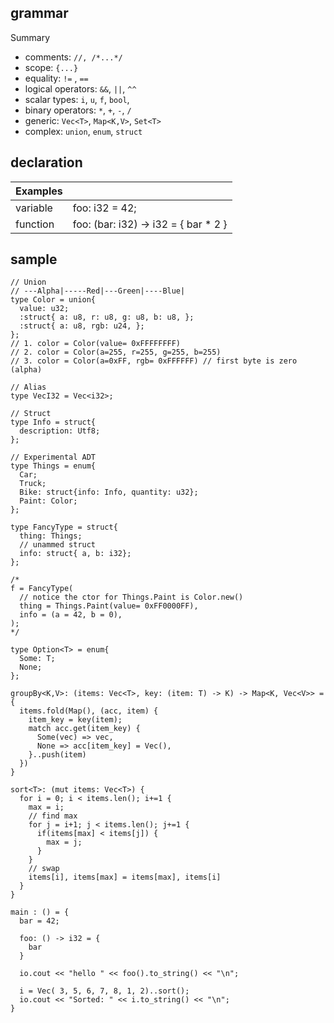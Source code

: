 ## grammar

Summary
- comments: `//, /*...*/`
- scope: `{...}`
- equality: `!=` , `==`
- logical operators: `&&`, `||`, `^^`
- scalar types: `i`, `u`, `f`, `bool`, 
- binary operators: `*`, `+`, `-`, `/`
- generic: `Vec<T>`, `Map<K,V>`, `Set<T>`
- complex: `union`, `enum`, `struct`

## declaration

| Examples |                                      |
| -------- | ------------------------------------ |
| variable | foo: i32 = 42;                       |
| function | foo: (bar: i32) -> i32 = { bar * 2 } |

## sample

```io
// Union
// ---Alpha|-----Red|---Green|----Blue|
type Color = union{
  value: u32;
  :struct{ a: u8, r: u8, g: u8, b: u8, };
  :struct{ a: u8, rgb: u24, };
};
// 1. color = Color(value= 0xFFFFFFFF)
// 2. color = Color(a=255, r=255, g=255, b=255)
// 3. color = Color(a=0xFF, rgb= 0xFFFFFF) // first byte is zero (alpha)

// Alias
type VecI32 = Vec<i32>;

// Struct
type Info = struct{  
  description: Utf8;
};

// Experimental ADT 
type Things = enum{
  Car;
  Truck;
  Bike: struct{info: Info, quantity: u32};
  Paint: Color;
};

type FancyType = struct{
  thing: Things;
  // unammed struct
  info: struct{ a, b: i32};
};

/*
f = FancyType(
  // notice the ctor for Things.Paint is Color.new()
  thing = Things.Paint(value= 0xFF0000FF),
  info = (a = 42, b = 0),
);
*/

type Option<T> = enum{
  Some: T;
  None;
};

groupBy<K,V>: (items: Vec<T>, key: (item: T) -> K) -> Map<K, Vec<V>> = {
  items.fold(Map(), (acc, item) {
    item_key = key(item);
    match acc.get(item_key) {
      Some(vec) => vec,              
      None => acc[item_key] = Vec(),
    }..push(item)
  })
}

sort<T>: (mut items: Vec<T>) {
  for i = 0; i < items.len(); i+=1 {
    max = i;
    // find max
    for j = i+1; j < items.len(); j+=1 {
      if(items[max] < items[j]) {
        max = j;
      }
    }
    // swap
    items[i], items[max] = items[max], items[i]
  }
}

main : () = {
  bar = 42;

  foo: () -> i32 = {
    bar
  }

  io.cout << "hello " << foo().to_string() << "\n";

  i = Vec( 3, 5, 6, 7, 8, 1, 2)..sort();
  io.cout << "Sorted: " << i.to_string() << "\n";
}
```
